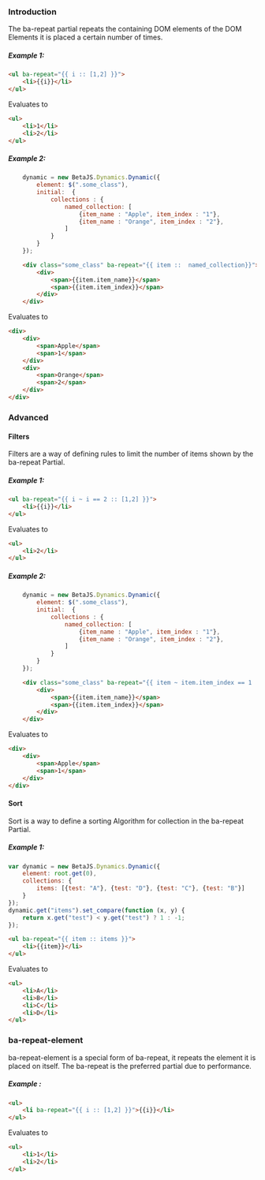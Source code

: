 
### Introduction

The ba-repeat partial repeats the containing DOM elements of the DOM Elements it is placed a certain number of times.

##### Example 1:

```html
<ul ba-repeat="{{ i :: [1,2] }}">
    <li>{{i}}</li>
</ul>
```

Evaluates to

```html
<ul>
    <li>1</li>
    <li>2</li>
</ul>
```

##### Example 2:

```js
    dynamic = new BetaJS.Dynamics.Dynamic({
        element: $(".some_class"),
        initial:  {
            collections : {
                named_collection: [
                    {item_name : "Apple", item_index : "1"},
                    {item_name : "Orange", item_index : "2"},
                ]
            }
        }
    });
```

```html
    <div class="some_class" ba-repeat="{{ item ::  named_collection}}">
        <div>
            <span>{{item.item_name}}</span>
            <span>{{item.item_index}}</span>
        </div>
    </div>
```

Evaluates to

```html
<div>
    <div>
        <span>Apple</span>
        <span>1</span>
    </div>
    <div>
        <span>Orange</span>
        <span>2</span>
    </div>
</div>
```

### Advanced

#### Filters

Filters are a way of defining rules to limit the number of items shown by the ba-repeat Partial.

##### Example 1:

```html
<ul ba-repeat="{{ i ~ i == 2 :: [1,2] }}">
    <li>{{i}}</li>
</ul>
```

Evaluates to

```html
<ul>
    <li>2</li>
</ul>
```

##### Example 2:

```js
    dynamic = new BetaJS.Dynamics.Dynamic({
        element: $(".some_class"),
        initial:  {
            collections : {
                named_collection: [
                    {item_name : "Apple", item_index : "1"},
                    {item_name : "Orange", item_index : "2"},
                ]
            }
        }
    });
```

```html
    <div class="some_class" ba-repeat="{{ item ~ item.item_index == 1 ::  named_collection}}">
        <div>
            <span>{{item.item_name}}</span>
            <span>{{item.item_index}}</span>
        </div>
    </div>
```

Evaluates to

```html
<div>
    <div>
        <span>Apple</span>
        <span>1</span>
    </div>
</div>
```

#### Sort

Sort is a way to define a sorting Algorithm for collection in the ba-repeat Partial.

##### Example 1:

```js
var dynamic = new BetaJS.Dynamics.Dynamic({
    element: root.get(0),
    collections: {
        items: [{test: "A"}, {test: "D"}, {test: "C"}, {test: "B"}]
    }
});
dynamic.get("items").set_compare(function (x, y) {
    return x.get("test") < y.get("test") ? 1 : -1;
});
```

```html
<ul ba-repeat="{{ item :: items }}">
    <li>{{item}}</li>
</ul>
```

Evaluates to

```html
<ul>
    <li>A</li>
    <li>B</li>
    <li>C</li>
    <li>D</li>
</ul>
```



### ba-repeat-element

ba-repeat-element is a special form of ba-repeat, it repeats the element it is placed on itself.
The ba-repeat is the preferred partial due to performance.

##### Example :

```html
<ul>
    <li ba-repeat="{{ i :: [1,2] }}">{{i}}</li>
</ul>
```

Evaluates to

```html
<ul>
    <li>1</li>
    <li>2</li>
</ul>
```